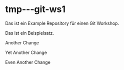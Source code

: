 # tmp---git-ws1

Das ist ein Example Repository für einen Git Workshop.

Das ist ein Beispielsatz.

Another Change

Yet Another Change

Even Another Change
